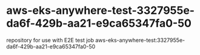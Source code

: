 # aws-eks-anywhere-test-3327955e-da6f-429b-aa21-e9ca65347fa0-50
repository for use with E2E test job aws-eks-anywhere-test:3327955e-da6f-429b-aa21-e9ca65347fa0-50
